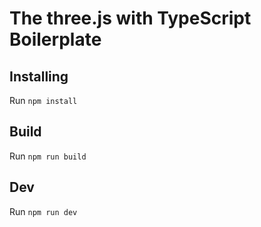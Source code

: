 # The three.js with TypeScript Boilerplate

## Installing

Run `npm install`

## Build

Run `npm run build`

## Dev

Run `npm run dev`
